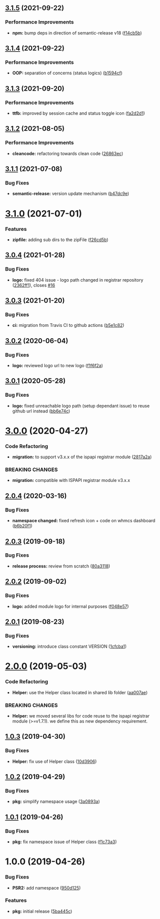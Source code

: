 ## [3.1.5](https://github.com/hexonet/whmcs-ispapi-widget-account/compare/v3.1.4...v3.1.5) (2021-09-22)


### Performance Improvements

* **npm:** bump deps in direction of semantic-release v18 ([f14cb5b](https://github.com/hexonet/whmcs-ispapi-widget-account/commit/f14cb5b9194cc1ab116be6437e0393d0ddc28890))

## [3.1.4](https://github.com/hexonet/whmcs-ispapi-widget-account/compare/v3.1.3...v3.1.4) (2021-09-22)


### Performance Improvements

* **OOP:** separation of concerns (status logics) ([b1594cf](https://github.com/hexonet/whmcs-ispapi-widget-account/commit/b1594cf6a450e9015752c47cc89f33d386e9ec8f))

## [3.1.3](https://github.com/hexonet/whmcs-ispapi-widget-account/compare/v3.1.2...v3.1.3) (2021-09-20)


### Performance Improvements

* **ttfb:** improved by session cache and status toggle icon ([fa2d2d1](https://github.com/hexonet/whmcs-ispapi-widget-account/commit/fa2d2d1de2f6e548a0e1f7abbea74ffec833667c))

## [3.1.2](https://github.com/hexonet/whmcs-ispapi-widget-account/compare/v3.1.1...v3.1.2) (2021-08-05)


### Performance Improvements

* **cleancode:** refactoring towards clean code ([26863ec](https://github.com/hexonet/whmcs-ispapi-widget-account/commit/26863ec30cedaff1388ac4ff1b51b05ef3e34ba8))

## [3.1.1](https://github.com/hexonet/whmcs-ispapi-widget-account/compare/v3.1.0...v3.1.1) (2021-07-08)


### Bug Fixes

* **semantic-release:** version update mechanism ([b47dc9e](https://github.com/hexonet/whmcs-ispapi-widget-account/commit/b47dc9e30d93b1da6ed0c68fc154b8256ec56d9b))

# [3.1.0](https://github.com/hexonet/whmcs-ispapi-widget-account/compare/v3.0.4...v3.1.0) (2021-07-01)


### Features

* **zipfile:** adding sub dirs to the zipFile ([f26cd5b](https://github.com/hexonet/whmcs-ispapi-widget-account/commit/f26cd5b1d105358fb03912fd0b3a681a1198ea9f))

## [3.0.4](https://github.com/hexonet/whmcs-ispapi-widget-account/compare/v3.0.3...v3.0.4) (2021-01-28)


### Bug Fixes

* **logo:** fixed 404 issue - logo path changed in registrar repository ([2362ff1](https://github.com/hexonet/whmcs-ispapi-widget-account/commit/2362ff187d3325005332b716ed4033460f3999a9)), closes [#16](https://github.com/hexonet/whmcs-ispapi-widget-account/issues/16)

## [3.0.3](https://github.com/hexonet/whmcs-ispapi-widget-account/compare/v3.0.2...v3.0.3) (2021-01-20)


### Bug Fixes

* **ci:** migration from Travis CI to github actions ([b5e1c82](https://github.com/hexonet/whmcs-ispapi-widget-account/commit/b5e1c823d21149031d8727c5f122b6ed4e2e40e5))

## [3.0.2](https://github.com/hexonet/whmcs-ispapi-widget-account/compare/v3.0.1...v3.0.2) (2020-06-04)


### Bug Fixes

* **logo:** reviewed logo url to new logo ([f1f6f2a](https://github.com/hexonet/whmcs-ispapi-widget-account/commit/f1f6f2ae36760e62b820c0b869ceba1534d031d4))

## [3.0.1](https://github.com/hexonet/whmcs-ispapi-widget-account/compare/v3.0.0...v3.0.1) (2020-05-28)


### Bug Fixes

* **logo:** fixed unreachable logo path (setup dependant issue) to reuse github url instead ([bb6e74c](https://github.com/hexonet/whmcs-ispapi-widget-account/commit/bb6e74c8519205ac8a1d0ff385f5714f860efa91))

# [3.0.0](https://github.com/hexonet/whmcs-ispapi-widget-account/compare/v2.0.4...v3.0.0) (2020-04-27)


### Code Refactoring

* **migration:** to support v3.x.x of the ispapi registrar module ([2817a2a](https://github.com/hexonet/whmcs-ispapi-widget-account/commit/2817a2a0ce5ca14664cc1f4ec3feb106c61d97b2))


### BREAKING CHANGES

* **migration:** compatible with ISPAPI registrar module v3.x.x

## [2.0.4](https://github.com/hexonet/whmcs-ispapi-widget-account/compare/v2.0.3...v2.0.4) (2020-03-16)


### Bug Fixes

* **namespace changed:** fixed refresh icon + code on whmcs dashboard ([b6b20f1](https://github.com/hexonet/whmcs-ispapi-widget-account/commit/b6b20f1a77d322e20a053369dd7145858c28f9c8))

## [2.0.3](https://github.com/hexonet/whmcs-ispapi-widget-account/compare/v2.0.2...v2.0.3) (2019-09-18)


### Bug Fixes

* **release process:** review from scratch ([80a3118](https://github.com/hexonet/whmcs-ispapi-widget-account/commit/80a3118))

## [2.0.2](https://github.com/hexonet/whmcs-ispapi-widget-account/compare/v2.0.1...v2.0.2) (2019-09-02)


### Bug Fixes

* **logo:** added module logo for internal purposes ([f048e57](https://github.com/hexonet/whmcs-ispapi-widget-account/commit/f048e57))

## [2.0.1](https://github.com/hexonet/whmcs-ispapi-widget-account/compare/v2.0.0...v2.0.1) (2019-08-23)


### Bug Fixes

* **versioning:** introduce class constant VERSION ([1cfcba1](https://github.com/hexonet/whmcs-ispapi-widget-account/commit/1cfcba1))

# [2.0.0](https://github.com/hexonet/whmcs-ispapi-widget-account/compare/v1.0.3...v2.0.0) (2019-05-03)


### Code Refactoring

* **Helper:** use the Helper class located in shared lib folder ([aa007ae](https://github.com/hexonet/whmcs-ispapi-widget-account/commit/aa007ae))


### BREAKING CHANGES

* **Helper:** we moved several libs for code reuse to the ispapi registrar module (>=v1.7.1). we
define this as new dependency requirement.

## [1.0.3](https://github.com/hexonet/whmcs-ispapi-widget-account/compare/v1.0.2...v1.0.3) (2019-04-30)


### Bug Fixes

* **Helper:** fix use of Helper class ([10d3906](https://github.com/hexonet/whmcs-ispapi-widget-account/commit/10d3906))

## [1.0.2](https://github.com/hexonet/whmcs-ispapi-widget-account/compare/v1.0.1...v1.0.2) (2019-04-29)


### Bug Fixes

* **pkg:** simplify namespace usage ([3a0893a](https://github.com/hexonet/whmcs-ispapi-widget-account/commit/3a0893a))

## [1.0.1](https://github.com/hexonet/whmcs-ispapi-widget-account/compare/v1.0.0...v1.0.1) (2019-04-26)


### Bug Fixes

* **pkg:** fix namespace issue of Helper class ([f1c73a3](https://github.com/hexonet/whmcs-ispapi-widget-account/commit/f1c73a3))

# 1.0.0 (2019-04-26)


### Bug Fixes

* **PSR2:** add namespace ([950d125](https://github.com/hexonet/whmcs-ispapi-widget-account/commit/950d125))


### Features

* **pkg:** initial release ([5ba445c](https://github.com/hexonet/whmcs-ispapi-widget-account/commit/5ba445c))
